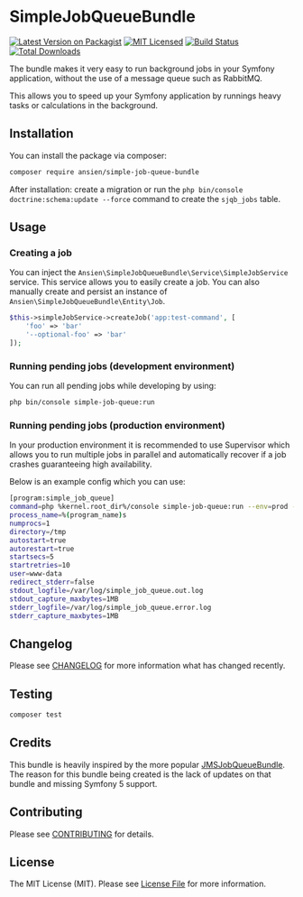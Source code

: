 # SimpleJobQueueBundle

[![Latest Version on Packagist](https://img.shields.io/packagist/v/ansien/simple-job-queue-bundle.svg?style=flat-square)](https://packagist.org/packages/ansien/simple-job-queue-bundle)
[![MIT Licensed](https://img.shields.io/badge/license-MIT-brightgreen.svg?style=flat-square)](LICENSE.md)
[![Build Status](https://img.shields.io/travis/ansien/simple-job-queue-bundle/master.svg?style=flat-square)](https://travis-ci.org/ansien/simple-job-queue-bundle)
[![Total Downloads](https://img.shields.io/packagist/dt/ansien/simple-job-queue-bundle.svg?style=flat-square)](https://packagist.org/packages/ansien/simple-job-queue-bundle)

The bundle makes it very easy to run background jobs in your Symfony application, without the use of a message queue such as RabbitMQ.

This allows you to speed up your Symfony application by runnings heavy tasks or calculations in the background.

## Installation

You can install the package via composer:

```bash
composer require ansien/simple-job-queue-bundle
```
After installation: create a migration or run the `php bin/console doctrine:schema:update --force` command to create the `sjqb_jobs` table.

## Usage

### Creating a job
You can inject the `Ansien\SimpleJobQueueBundle\Service\SimpleJobService` service. This service allows you to easily create a job. You can also manually create and persist an instance of `Ansien\SimpleJobQueueBundle\Entity\Job`.
```php
$this->simpleJobService->createJob('app:test-command', [
    'foo' => 'bar'
    '--optional-foo' => 'bar'
]);
```

### Running pending jobs (development environment)
You can run all pending jobs while developing by using:
```bash
php bin/console simple-job-queue:run
```

### Running pending jobs (production environment)
In your production environment it is recommended to use Supervisor which allows you to run multiple jobs in parallel and automatically recover if a job crashes guaranteeing high availability.

Below is an example config which you can use:
```bash
[program:simple_job_queue]
command=php %kernel.root_dir%/console simple-job-queue:run --env=prod --verbose
process_name=%(program_name)s
numprocs=1
directory=/tmp
autostart=true
autorestart=true
startsecs=5
startretries=10
user=www-data
redirect_stderr=false
stdout_logfile=/var/log/simple_job_queue.out.log
stdout_capture_maxbytes=1MB
stderr_logfile=/var/log/simple_job_queue.error.log
stderr_capture_maxbytes=1MB
```

## Changelog

Please see [CHANGELOG](CHANGELOG.md) for more information what has changed recently.

## Testing

``` bash
composer test
```

## Credits

This bundle is heavily inspired by the more popular [JMSJobQueueBundle](https://github.com/schmittjoh/JMSJobQueueBundle). The reason for this bundle being created is the lack of updates on that bundle and missing Symfony 5 support.

## Contributing

Please see [CONTRIBUTING](CONTRIBUTING.md) for details.

## License

The MIT License (MIT). Please see [License File](LICENSE.md) for more information.
